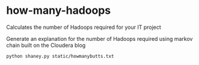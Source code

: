 how-many-hadoops
================

Calculates the number of Hadoops required for your IT project



Generate an explanation for the number of Hadoops required using markov chain built on the Cloudera blog
```
python shaney.py static/howmanybutts.txt
```
